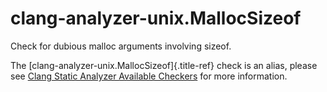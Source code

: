 # clang-analyzer-unix.MallocSizeof

Check for dubious malloc arguments involving sizeof.

The [clang-analyzer-unix.MallocSizeof]{.title-ref} check is an alias,
please see [Clang Static Analyzer Available
Checkers](https://clang.llvm.org/docs/analyzer/checkers.html#unix-mallocsizeof)
for more information.
